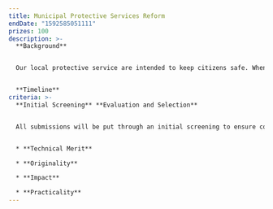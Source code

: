```yaml
---
title: Municipal Protective Services Reform
endDate: "1592585051111"
prizes: 100
description: >-
  **Background**


  Our local protective service are intended to keep citizens safe. When this isn't the case, we must enact reforms to practices and policies to ensure the intended purpose of these organizations is fulfilled.


  **Timeline**
criteria: >-
  **Initial Screening** **Evaluation and Selection**


  All submissions will be put through an initial screening to ensure compliance with challenge [terms and conditions](https://www.turq.io/terms/Terms_Conditions.pdf).


  * **Technical Merit**

  * **Originality**

  * **Impact**

  * **Practicality**
---
```

